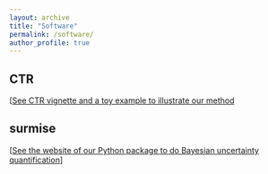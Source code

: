 ```yaml
---
layout: archive
title: "Software"
permalink: /software/
author_profile: true
---
```


## CTR

[[See CTR vignette and a toy example to illustrate our method]({{https://ozgesurer.github.io}}/files/ctr-vignette.html)
## surmise

[[See the website of our Python package to do Bayesian uncertainty quantification](https://surmise.readthedocs.io/en/latest/)]
